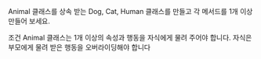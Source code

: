 Animal 클래스를 상속 받는 Dog, Cat, Human 클래스를 만들고 각 메서드를 1개 이상 만들어 보세요.

조건
Animal 클래스는 1개 이상의 속성과 행동을 자식에게 물려 주어야 합니다.
자식은 부모에게 물려 받은 행동을 오버라이딩해야 합니다